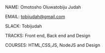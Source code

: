   NAME: Omotosho Oluwatobiju Judah
  
  EMAIL: tobijudah@gmail.com
  
  SLACK: Tobijudah
  
  TRACKS: Front end, Back end and Design
  
  COURSES: HTML,CSS,JS, NodeJS and Design
